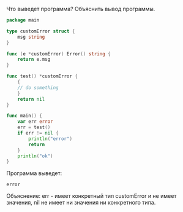 Что выведет программа? Объяснить вывод программы.
```go
package main

type customError struct {
    msg string
}

func (e *customError) Error() string {
    return e.msg
}

func test() *customError {
    {
    // do something
    }
    return nil
}

func main() {
    var err error
    err = test()
    if err != nil {
        println("error")
        return
    }
    println("ok")
}
```
Программа выведет:
```
error
```
Объяснение: err - имеет конкретный тип customError и не имеет значения, nil не имеет ни значения ни конкретного типа.
